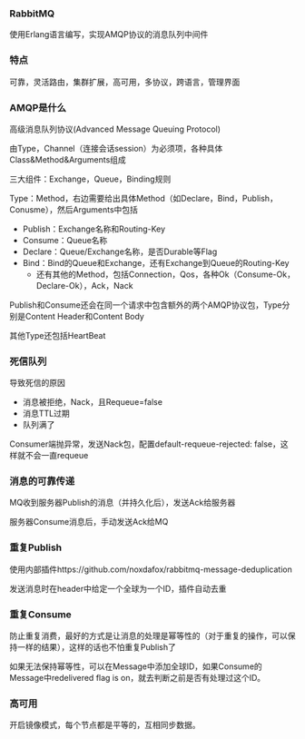 ### RabbitMQ

使用Erlang语言编写，实现AMQP协议的消息队列中间件



### 特点

可靠，灵活路由，集群扩展，高可用，多协议，跨语言，管理界面



### AMQP是什么

高级消息队列协议(Advanced Message Queuing Protocol)

由Type，Channel（连接会话session）为必须项，各种具体Class&Method&Arguments组成

三大组件：Exchange，Queue，Binding规则



Type：Method，右边需要给出具体Method（如Declare，Bind，Publish，Conusme），然后Arguments中包括

- Publish：Exchange名称和Routing-Key
- Consume：Queue名称
- Declare：Queue/Exchange名称，是否Durable等Flag
- Bind：Bind的Queue和Exchange，还有Exchange到Queue的Routing-Key
  - 还有其他的Method，包括Connection，Qos，各种Ok（Consume-Ok，Declare-Ok），Ack，Nack

Publish和Consume还会在同一个请求中包含额外的两个AMQP协议包，Type分别是Content Header和Content Body

其他Type还包括HeartBeat



### 死信队列

导致死信的原因

- 消息被拒绝，Nack，且Requeue=false
- 消息TTL过期
- 队列满了

Consumer端抛异常，发送Nack包，配置default-requeue-rejected: false，这样就不会一直requeue



### 消息的可靠传递

MQ收到服务器Publish的消息（并持久化后），发送Ack给服务器

服务器Consume消息后，手动发送Ack给MQ



### 重复Publish

使用内部插件https://github.com/noxdafox/rabbitmq-message-deduplication

发送消息时在header中给定一个全球为一个ID，插件自动去重



### 重复Consume

防止重复消费，最好的方式是让消息的处理是幂等性的（对于重复的操作，可以保持一样的结果），这样的话也不怕重复Publish了

如果无法保持幂等性，可以在Message中添加全球ID，如果Consume的Message中redelivered flag is on，就去判断之前是否有处理过这个ID。



### 高可用

开启镜像模式，每个节点都是平等的，互相同步数据。